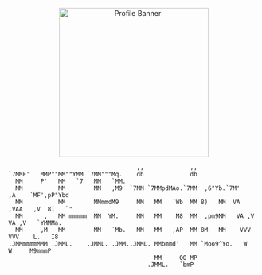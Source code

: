 <!-- Banner/Header -->
<p align="center">
  <img src="https://media0.giphy.com/media/v1.Y2lkPTc5MGI3NjExa3E1MWhuY28xc3ZvcHd5bGNndmZ6c284Y2U5NTQ0Y3BtdHNldHozZCZlcD12MV9pbnRlcm5hbF9naWZfYnlfaWQmY3Q9Zw/iWQHPhv1CmuGu4brM5/giphy.gif" alt="Profile Banner" width="300px" height="300px"/>
</p>

```ascii                                                                                     
                                    ,,             ,,                                  
`7MMF'   MMP""MM""YMM `7MM"""Mq.    db             db                                  
  MM     P'   MM   `7   MM   `MM.                                                      
  MM          MM        MM   ,M9  `7MM `7MMpdMAo.`7MM  ,6"Yb.`7M'    ,A    `MF',pP"Ybd 
  MM          MM        MMmmdM9     MM   MM   `Wb  MM 8)   MM  VA   ,VAA   ,V  8I   `" 
  MM      ,   MM mmmmm  MM  YM.     MM   MM    M8  MM  ,pm9MM   VA ,V  VA ,V   `YMMMa. 
  MM     ,M   MM        MM   `Mb.   MM   MM   ,AP  MM 8M   MM    VVV    VVV    L.   I8 
.JMMmmmmMMM .JMML.    .JMML. .JMM..JMML. MMbmmd'   MM `Moo9^Yo.   W      W     M9mmmP' 
                                         MM     QO MP                                  
                                       .JMML.   `bmP                                   
